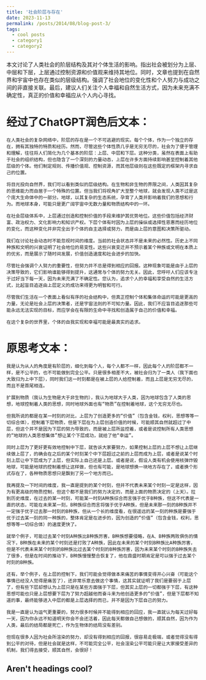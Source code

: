 ```yaml
---
title: '社会阶层与存在'
date: 2023-11-13
permalink: /posts/2014/08/blog-post-3/
tags:
  - cool posts
  - category1
  - category2
---
```


本文讨论了人类社会的阶层结构及其对个体生活的影响。指出社会被划分为上层、中层和下层，上层通过控制资源和价值观来维持其地位。同时，文章也提到在自然界和宇宙中也存在类似的层级结构。强调了社会地位的变化性和个人努力与成功之间的非直接关联。最后，建议人们关注个人幸福和自然生活方式，因为未来充满不确定性，真正的价值和幸福应从个人内心寻找。

经过了ChatGPT润色后文本：
======
    在人类社会的复杂网络中，阶层的存在是一个不可逃避的现实。每个个体，作为一个独立的存在，拥有其独特的特质和经历。然而，尽管这些个体性质几乎是无穷无尽的，社会为了便于管理和理解，往往将人们简化为几个基本的阶层：上层、中层和下层。这种分类，虽然在表面上有助于社会的组织结构，但也隐含了一个深刻的力量动态，上层在许多方面持续影响甚至控制着其他层级的个体。他们制定规则、传播价值观、控制资源，而其他层级则在这些既定的框架内寻求自己的位置。
    
    将目光投向自然界，我们可以看到类似的层级结构。在生物和非生物的界限之间，人类因其复杂的思维能力而自居于一个特殊的位置。但当我们将视角扩大至整个地球，就会发现人类不过是这个庞大生命体中的一部分。地球，以其复杂的生态系统，孕育了人类并影响着我们的思想和行为。而地球本身，可能只是更广阔宇宙中无数力量和物质结构中的一环。

    在社会层级体系中，上层通过创造和控制价值的手段来维护其优势地位。这些价值包括经济财富、政治权力、文化影响力和知识产权。下层个体有时因为上层的操纵或选择性恩惠而经历地位的变化，而这种变化并非完全出于个体的自主选择或努力，而是由上层的意图和决策所驱动。

    我们在讨论社会动态时不能忽视时间的维度。当前的社会状态并不是未来的必然性。历史上不同种族和文明的兴衰证明了社会地位的易变性。这些兴衰变迁并不预示着某个种族或文明在本质上的优劣，而是展示了随时间发展，价值创造速度和社会进步的加快。

    尽管社会强调个人努力的重要性，但努力并不总是得到相应的回报。这种现象可能是由于上层的决策导致的，它们影响谁能够得到提升，这通常与个体的努力无关。因此，您呼吁人们应该专注于过好当下每一天，因为未来充满了不确定性。您认为，追求个人的幸福和享受自然的生活方式，比起盲目追逐由上层定义的成功来得更为明智和可行。

    尽管我们生活在一个表面上看似有序的社会结构中，但真正控制个体和集体命运的可能是更高的力量，无论是社会上层的决策者，还是宇宙法则的不可知力量。因此，我们不应盲目追逐那些可能永远无法实现的目标，而应学会在有限的生命中寻找和创造属于自己的价值和幸福。

    在这个复杂的世界里，个体的自我实现和幸福可能是最真实的追求。

原思考文本：
======
    我是认为从人的角度是有阶层的，细化到每个人，每个人都不一样，因此每个人的阶层都不一样，是不公平的，也不可能做到完全公平。只是很多相差不大，被社会归为了一类人（我下面也大致归为上中下层），同时我们这一时刻都是在被上层的人给控制着，而且上层是无穷无尽的，而且不是首尾相连。

    扩展到物质（我认为生物是大于非生物的），我认为地球大于人类，因为地球包含了人类的思想，地球控制着人类的思想，同时地球外面也有“物质”在控制着地球，这个无穷无尽也。

    但我所说的都是在某一时刻的对比，上层为了创造更多的“价值”（包含金钱，权利，思想等等一切综合体），控制着下层物质，但是下层在为上层创造价值的时候，可能顺其自然就超过了中层，但这个并不是因为下层的努力导致的，而是被上层所监控着，或者是说控制所有人类思想的“地球的人类思想集体”想让某个下层成功，就给了他“幸运”。

    同时上层为了更好更有效地控制中下层，就告诉大家要努力，如果控制上层的上层不想让上层继续做上层了，的确会在之后的某个时刻某个中下层超过之前的上层而成为上层，或者是说某个时刻上层让中下层成为了上层，但实际上自己还是上层。或者是说，假设人类有机会使用核弹炸毁地球，可能是地球的控制着想让这样做，但也有可能，是地球想换一块地方存在了，或者换个形式存在了，各种物质思想只是飘到了另一个地方而已。 

    我再提及一下时间的维度，我一直是提到的某个时刻，但并不代表未来某个时刻一定是这样，因为有更高级的物质控制，但这个都不是我们的努力决定的，而是上面的物质决定的（上天）。拉到历史维度，在过去的某一时刻，可能某一时刻A种族综合而言强于优于B种族，但这不代表是一直的状态，可能在未来某一刻，B种族综合而言将强于优于A种族，但是未来那一刻的B种族并不一定强于优于过去那一时刻的B种族，但从一个长的维度看，在很遥远的某一刻的种族是要强于优于过去某一刻的同一种族的，整体肯定是在进步的，因为创造的“价值”（包含金钱，权利，思想等等一切综合体）的速度更快了。

    就举个例子，可能过去某个时刻A种族比B种族厉害，B种族想要侵略，在A、B种族两败俱伤的情况下，B种族在未来的某个时刻还是打败了A种族，因此在未来的某个时刻B种族比A种族厉害，但是不代表未来某个时刻的B种族比过去某个时刻的B种族厉害，因为未来某个时刻的B种族失去了很多，但是在时间的推动下，B种族慢慢整合恢复了，他在鼎盛时期肯定是可以强于过去某个时刻的B种族。 

    还有，举个例子，在上层的控制下，我们可能会觉得做本来痛苦的事情变得开心兴奋（可能这个事情已经没人觉得是痛苦了），还非常乐意去做这个事情，这其实就证明了我们是要弱于上层了，但有些下层却想认为上层只是在某些方面强于下层，但其实上层的一切都强于下层，有这种思想可能也只是上层想要下层为了努力超越他而奋斗来为他创造更多的“价值”，但是下层都不知道的事，最终能够进入中层的都是上层选择的而已，并不是因为下层自己的努力。  

    我是一直是认为运气更重要的，努力很多时候并不能得到相应的回应，我一直就认为每天过好每一天，因为你永远不知道明天你会不会还活着，因此每天都做自己想做的，顺其自然，因为作为人类，最后的结局都是死亡，作为生物体的结局没有差别。

    但现在很多人因为社会所渲染的努力，却没有得到相应的回报，很容易走极端，或者觉得没有得到公平的对待，但是社会就是这样，不可能完全公平，社会渲染公平可能只是让大家接受差异的机制，我们得去接受，顺其自然，会很好！
    
Aren't headings cool?
------
